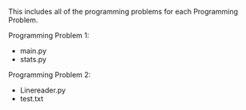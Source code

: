 This includes all of the programming problems for each Programming Problem.

Programming Problem 1:
- main.py
- stats.py

Programming Problem 2:
- Linereader.py
- test.txt
